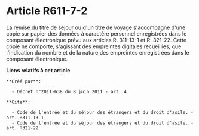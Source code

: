 # Article R611-7-2

La remise du titre de séjour ou d'un titre de voyage s'accompagne d'une copie sur papier des données à caractère personnel
enregistrées dans le composant électronique prévu aux articles R. 311-13-1 et R. 321-22. Cette copie ne comporte, s'agissant
des empreintes digitales recueillies, que l'indication du nombre et de la nature des empreintes enregistrées dans le
composant électronique.

**Liens relatifs à cet article**

	**Créé par**:

	  - Décret n°2011-638 du 8 juin 2011 - art. 4

	**Cite**:

	  - Code de l'entrée et du séjour des étrangers et du droit d'asile. - art. R311-13-1
	  - Code de l'entrée et du séjour des étrangers et du droit d'asile. - art. R321-22
